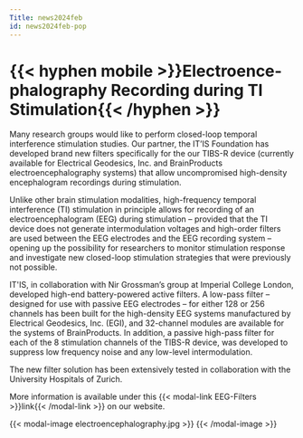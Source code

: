 ```yaml
---
Title: news2024feb
id: news2024feb-pop
---
```

# {{< hyphen mobile >}}Electro&shy;ence&shy;phalo&shy;graphy Recording during TI Stimulation{{< /hyphen >}}

Many research groups would like to perform closed-loop temporal interference stimulation studies. Our partner, the IT’IS Foundation has developed brand new filters specifically for the our TIBS-R device (currently available for Electrical Geodesics, Inc. and BrainProducts electroencephalography systems) that allow uncompromised high-density encephalogram recordings during stimulation.

Unlike other brain stimulation modalities, high-frequency temporal interference (TI) stimulation in principle allows for recording of an electroencephalogram (EEG) during stimulation – provided that the TI device does not generate intermodulation voltages and high-order filters are used between the EEG electrodes and the EEG recording system – opening up the possibility for researchers to monitor stimulation response and investigate new closed-loop stimulation strategies that were previously not possible.

IT'IS, in collaboration with Nir Grossman’s group at Imperial College London, developed high-end battery-powered active filters. A low-pass filter – designed for use with passive EEG electrodes – for either 128 or 256 channels has been built for the high-density EEG systems manufactured by Electrical Geodesics, Inc. (EGI), and 32-channel modules are available for the systems of BrainProducts. In addition, a passive high-pass filter for each of the 8 stimulation channels of the TIBS-R device, was developed to suppress low frequency noise and any low-level intermodulation.

The new filter solution has been extensively tested in collaboration with the University Hospitals of Zurich.

More information is available under this {{< modal-link EEG-Filters >}}link{{< /modal-link >}} on our website.

{{< modal-image electroencephalography.jpg >}} {{< /modal-image >}}

